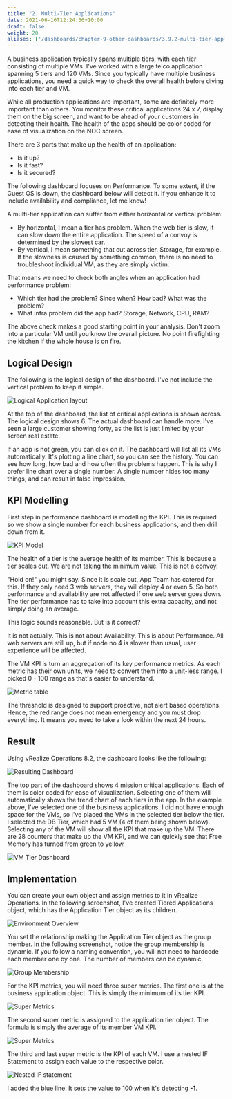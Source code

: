 ```yaml
---
title: "2. Multi-Tier Applications"
date: 2021-06-16T12:24:36+10:00
draft: false
weight: 20
aliases: ['/dashboards/chapter-9-other-dashboards/3.9.2-multi-tier-applications']
---
```


A business application typically spans multiple tiers, with each tier consisting of multiple VMs. I've worked with a large telco application spanning 5 tiers and 120 VMs. Since you typically have multiple business applications, you need a quick way to check the overall health before diving into each tier and VM.

While all production applications are important, some are definitely more important than others. You monitor these critical applications 24 x 7, display them on the big screen, and want to be ahead of your customers in detecting their health. The health of the apps should be color coded for ease of visualization on the NOC screen.

There are 3 parts that make up the health of an application:

- Is it up?
- Is it fast?
- Is it secured?

The following dashboard focuses on Performance. To some extent, if the Guest OS is down, the dashboard below will detect it. If you enhance it to include availability and compliance, let me know!

A multi-tier application can suffer from either horizontal or vertical problem:

- By horizontal, I mean a tier has problem. When the web tier is slow, it can slow down the entire application. The speed of a convoy is determined by the slowest car.
- By vertical, I mean something that cut across tier. Storage, for example. If the slowness is caused by something common, there is no need to troubleshoot individual VM, as they are simply victim.

That means we need to check both angles when an application had performance problem:

- Which tier had the problem? Since when? How bad? What was the problem?
- What infra problem did the app had? Storage, Network, CPU, RAM?

The above check makes a good starting point in your analysis. Don't zoom into a particular VM until you know the overall picture. No point firefighting the kitchen if the whole house is on fire.

## Logical Design

The following is the logical design of the dashboard. I've not include the vertical problem to keep it simple.

![Logical Application layout](3.9.2-fig-1.png)

At the top of the dashboard, the list of critical applications is shown across. The logical design shows 6. The actual dashboard can handle more. I've seen a large customer showing forty, as the list is just limited by your screen real estate.

If an app is not green, you can click on it. The dashboard will list all its VMs automatically. It's plotting a line chart, so you can see the history. You can see how long, how bad and how often the problems happen. This is why I prefer line chart over a single number. A single number hides too many things, and can result in false impression.

## KPI Modelling

First step in performance dashboard is modelling the KPI. This is required so we show a single number for each business applications, and then drill down from it.

![KPI Model](3.9.2-fig-2.png)

The health of a tier is the average health of its member. This is because a tier scales out. We are not taking the minimum value. This is not a convoy.

"Hold on!" you might say. Since it is scale out, App Team has catered for this. If they only need 3 web servers, they will deploy 4 or even 5. So both performance and availability are not affected if one web server goes down. The tier performance has to take into account this extra capacity, and not simply doing an average.

This logic sounds reasonable. But is it correct?

It is not actually. This is not about Availability. This is about Performance. All web servers are still up, but if node no 4 is slower than usual, user experience will be affected.

The VM KPI is turn an aggregation of its key performance metrics. As each metric has their own units, we need to convert them into a unit-less range. I picked 0 - 100 range as that's easier to understand.

![Metric table](3.9.2-fig-3.png)

The threshold is designed to support proactive, not alert based operations. Hence, the red range does not mean emergency and you must drop everything. It means you need to take a look within the next 24 hours.

## Result

Using vRealize Operations 8.2, the dashboard looks like the following:

![Resulting Dashboard](3.9.2-fig-4.png)

The top part of the dashboard shows 4 mission critical applications. Each of them is color coded for ease of visualization. Selecting one of them will automatically shows the trend chart of each tiers in the app. In the example above, I've selected one of the business applications. I did not have enough space for the VMs, so I've placed the VMs in the selected tier below the tier. I selected the DB Tier, which had 5 VM (4 of them being shown below). Selecting any of the VM will show all the KPI that make up the VM. There are 28 counters that make up the VM KPI, and we can quickly see that Free Memory has turned from green to yellow.

![VM Tier Dashboard](3.9.2-fig-5.png)

## Implementation

You can create your own object and assign metrics to it in vRealize Operations. In the following screenshot, I've created Tiered Applications object, which has the Application Tier object as its children.

![Environment Overview](3.9.2-fig-6.png)

You set the relationship making the Application Tier object as the group member. In the following screenshot, notice the group membership is dynamic. If you follow a naming convention, you will not need to hardcode each member one by one. The number of members can be dynamic.

![Group Membership](3.9.2-fig-7.png)

For the KPI metrics, you will need three super metrics. The first one is at the business application object. This is simply the minimum of its tier KPI.

![Super Metrics](3.9.2-fig-8.png)

The second super metric is assigned to the application tier object. The formula is simply the average of its member VM KPI.

![Super Metrics](3.9.2-fig-9.png)

The third and last super metric is the KPI of each VM. I use a nested IF Statement to assign each value to the respective color.

![Nested IF statement](3.9.2-fig-10.jpg)

I added the blue line. It sets the value to 100 when it's detecting **-1**.
